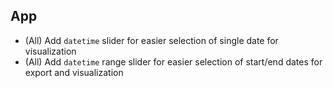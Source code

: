 ## App

- (All) Add `datetime` slider for easier selection of single date for visualization
- (All) Add `datetime` range slider for easier selection of start/end dates for export and visualization
